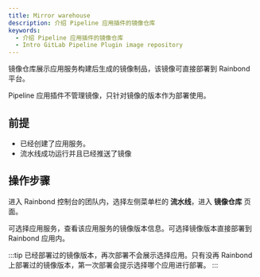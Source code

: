 ```yaml
---
title: Mirror warehouse
description: 介绍 Pipeline 应用插件的镜像仓库
keywords:
  - 介绍 Pipeline 应用插件的镜像仓库
  - Intro GitLab Pipeline Plugin image repository
---
```


镜像仓库展示应用服务构建后生成的镜像制品，该镜像可直接部署到 Rainbond 平台。

Pipeline 应用插件不管理镜像，只针对镜像的版本作为部署使用。

## 前提

- 已经创建了应用服务。
- 流水线成功运行并且已经推送了镜像

## 操作步骤

进入 Rainbond 控制台的团队内，选择左侧菜单栏的 **流水线**，进入 **镜像仓库** 页面。

可选择应用服务，查看该应用服务的镜像版本信息。可选择镜像版本直接部署到 Rainbond 应用内。

:::tip
已经部署过的镜像版本，再次部署不会展示选择应用。只有没再 Rainbond 上部署过的镜像版本，第一次部署会提示选择哪个应用进行部署。
:::
